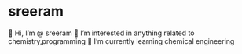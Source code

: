 # sreeram
👋 Hi, I’m @ sreeram
👀 I’m interested in anything related to chemistry,programming
🌱 I’m currently learning chemical engineering
